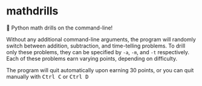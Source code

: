 # mathdrills
:snake: Python math drills on the command-line!

Without any additional command-line arguments, the program will randomly switch between addition, subtraction, and time-telling problems. To drill only these problems, they can be specified by `-a`, `-m`, and `-t` respectively. Each of these problems earn varying points, depending on difficulty.

The program will quit automatically upon earning 30 points, or you can quit manually with <kbd>Ctrl C</kbd> or <kbd>Ctrl D</kbd>
